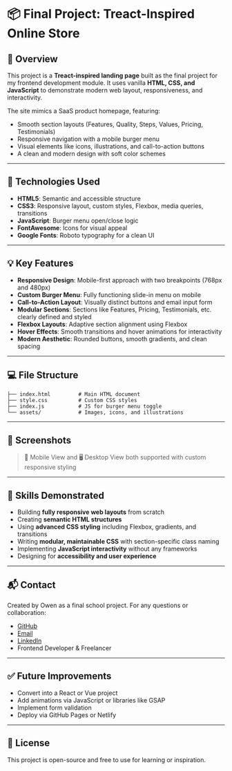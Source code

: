 # 📦 Final Project: Treact-Inspired Online Store

## 📝 Overview

This project is a **Treact-inspired landing page** built as the final project for my frontend development module. It uses vanilla **HTML, CSS, and JavaScript** to demonstrate modern web layout, responsiveness, and interactivity.

The site mimics a SaaS product homepage, featuring:

* Smooth section layouts (Features, Quality, Steps, Values, Pricing, Testimonials)
* Responsive navigation with a mobile burger menu
* Visual elements like icons, illustrations, and call-to-action buttons
* A clean and modern design with soft color schemes

---

## 🔧 Technologies Used

* **HTML5**: Semantic and accessible structure
* **CSS3**: Responsive layout, custom styles, Flexbox, media queries, transitions
* **JavaScript**: Burger menu open/close logic
* **FontAwesome**: Icons for visual appeal
* **Google Fonts**: Roboto typography for a clean UI

---

## 💡 Key Features

* **Responsive Design**: Mobile-first approach with two breakpoints (768px and 480px)
* **Custom Burger Menu**: Fully functioning slide-in menu on mobile
* **Call-to-Action Layout**: Visually distinct buttons and email input form
* **Modular Sections**: Sections like Features, Pricing, Testimonials, etc. clearly defined and styled
* **Flexbox Layouts**: Adaptive section alignment using Flexbox
* **Hover Effects**: Smooth transitions and hover animations for interactivity
* **Modern Aesthetic**: Rounded buttons, smooth gradients, and clean spacing

---

## 💻 File Structure

```
├── index.html         # Main HTML document
├── style.css          # Custom CSS styles
├── index.js           # JS for burger menu toggle
└── assets/            # Images, icons, and illustrations
```

---

## 📸 Screenshots

> 📱 Mobile View and 🖥️ Desktop View both supported with custom responsive styling

---

## 🧠 Skills Demonstrated

* Building **fully responsive web layouts** from scratch
* Creating **semantic HTML structures**
* Using **advanced CSS styling** including Flexbox, gradients, and transitions
* Writing **modular, maintainable CSS** with section-specific class naming
* Implementing **JavaScript interactivity** without any frameworks
* Designing for **accessibility and user experience**

---

## 📬 Contact

Created by Owen as a final school project. For any questions or collaboration:

* [GitHub](https://github.com/Owen-San)
* [Email](mailto:iamnytla@gmail.com)
* [LinkedIn](https://www.linkedin.com/in/owen-sanchez-0b9964358/)
* Frontend Developer & Freelancer

---

## ✅ Future Improvements

* Convert into a React or Vue project
* Add animations via JavaScript or libraries like GSAP
* Implement form validation
* Deploy via GitHub Pages or Netlify

---

## 📜 License

This project is open-source and free to use for learning or inspiration.
